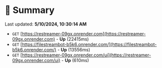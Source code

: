 # 📖 Summary
Last updated: **5/10/2024, 10:30:14 AM**

- `GET` [https://restreamer-09gx.onrender.com](https://restreamer-09gx.onrender.com) - **Up** (22415ms)
- `GET` [https://filestreambot-b5k6.onrender.com/](https://filestreambot-b5k6.onrender.com/) - **Up** (13556ms)
- `GET` [https://restreamer-09gx.onrender.com/ui](https://restreamer-09gx.onrender.com/ui) - **Up** (610ms)
